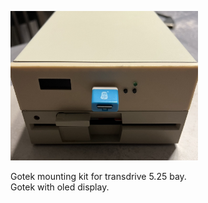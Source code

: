 <pre>
<img src="../../../images/IMG_3166.jpeg" width="300">  
</pre>
Gotek mounting kit for transdrive 5.25 bay.  
Gotek with oled display.  

